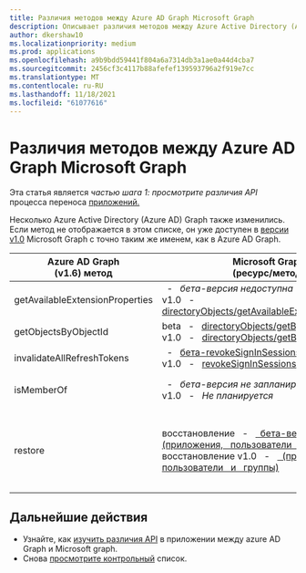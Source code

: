 ```yaml
---
title: Различия методов между Azure AD Graph Microsoft Graph
description: Описывает различия методов между Azure Active Directory (Azure AD) Graph API и API microsoft Graph (REST).
author: dkershaw10
ms.localizationpriority: medium
ms.prod: applications
ms.openlocfilehash: a9b9bdd59441f804a6a7314db3a1ae0a44d4cba7
ms.sourcegitcommit: 2456cf3c4117b88afefef139593796a2f919e7cc
ms.translationtype: MT
ms.contentlocale: ru-RU
ms.lasthandoff: 11/18/2021
ms.locfileid: "61077616"
---
```

# <a name="method-differences-between-azure-ad-graph-and-microsoft-graph"></a>Различия методов между Azure AD Graph Microsoft Graph

Эта статья является *частью шага 1: просмотрите различия API* процесса переноса [приложений.](migrate-azure-ad-graph-planning-checklist.md)

Несколько Azure Active Directory (Azure AD) Graph также изменились.  Если метод  не отображается в этом списке, он уже доступен в [версии v1.0](/graph/api/overview) Microsoft Graph с точно таким же именем, как в Azure AD Graph.

|Azure AD Graph <br>(v1.6) метод |Microsoft Graph<br>(ресурс/метод)|Комментарии|
|---|---|---|
| getAvailableExtensionProperties | &nbsp; - &nbsp; _бета-версия недоступна_ <br> v1.0 &nbsp; - &nbsp; [directoryObjects/getAvailableExtensionProperties](/graph/api/directoryobject-getavailableextensionproperties) |  |
| getObjectsByObjectId | beta &nbsp; - &nbsp; [directoryObjects/getByIds](/graph/api/directoryobject-getbyids?view=graph-rest-beta&preserve-view=true) <br> v1.0 &nbsp; - &nbsp; [directoryObjects/getByIds](/graph/api/directoryobject-getbyids) | |
| invalidateAllRefreshTokens | &nbsp; - &nbsp; [бета-revokeSignInSessions](/graph/api/user-revokesigninsessions?view=graph-rest-beta&preserve-view=true) <br> v1.0 &nbsp; - &nbsp; [revokeSignInSessions](/graph/api/user-revokesigninsessions) | |
| isMemberOf | &nbsp; - &nbsp; _бета-версия не запланирована_ <br> v1.0 &nbsp; - &nbsp; _Не планируется_ | Вместо [этого используйте checkMemberGroups.](/graph/api/user-checkmembergroups) |
| restore | восстановление &nbsp; - &nbsp; [ &nbsp; бета-версии (приложения, &nbsp; пользователи &nbsp; и &nbsp; группы)](/graph/api/directory-deleteditems-restore?view=graph-rest-beta&preserve-view=true)<br> восстановление v1.0 &nbsp; - &nbsp; [ &nbsp; (приложения, &nbsp; пользователи &nbsp; и &nbsp; группы)](/graph/api/directory-deleteditems-restore) | Вы также можете просматривать удаленные приложения, пользователей и группы и удалять их навсегда. |

## <a name="next-steps"></a>Дальнейшие действия

- Узнайте, как [изучить различия API](migrate-azure-ad-graph-audit-api-use.md) в приложении между azure AD Graph и Microsoft graph.
- Снова [просмотрите контрольный](migrate-azure-ad-graph-planning-checklist.md) список.
